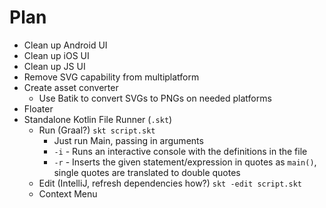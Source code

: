 # Plan

- Clean up Android UI
- Clean up iOS UI
- Clean up JS UI
- Remove SVG capability from multiplatform
- Create asset converter
    - Use Batik to convert SVGs to PNGs on needed platforms
- Floater
- Standalone Kotlin File Runner (`.skt`)
    - Run (Graal?) `skt script.skt`
        - Just run Main, passing in arguments
        - `-i` - Runs an interactive console with the definitions in the file
        - `-r` - Inserts the given statement/expression in quotes as `main()`, single quotes are translated to double quotes
    - Edit (IntelliJ, refresh dependencies how?) `skt -edit script.skt`
    - Context Menu